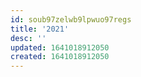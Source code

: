 ```yaml
---
id: soub97zelwb9lpwuo97regs
title: '2021'
desc: ''
updated: 1641018912050
created: 1641018912050
---
```



